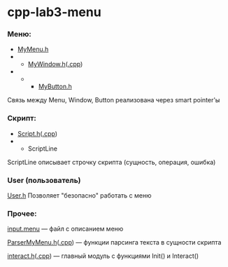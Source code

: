 # cpp-lab3-menu
### Меню:
 - [MyMenu.h](https://github.com/MekhailS/cpp-labs/blob/lab3-menu/MyMenu.h)
 - - [MyWindow.h](https://github.com/MekhailS/cpp-labs/blob/lab3-menu/MyWindow.h)([.cpp](https://github.com/MekhailS/cpp-labs/tree/lab3-menu))
 -  - - [MyButton.h](https://github.com/MekhailS/cpp-labs/blob/lab3-menu/MyButton.h)

Связь между Menu, Window, Button реализована через smart pointer'ы

### Скрипт:
- [Script.h](https://github.com/MekhailS/cpp-labs/blob/lab3-menu/Script.h)([.cpp](https://github.com/MekhailS/cpp-labs/blob/lab3-menu/Script.cpp))
- - ScriptLine

ScriptLine описывает строчку скрипта (сущность, операция, ошибка)

### User (пользователь)
[User.h](https://github.com/MekhailS/cpp-labs/blob/lab3-menu/User.h)
Позволяет "безопасно" работать с меню



### Прочее:
[input.menu](https://github.com/MekhailS/cpp-labs/blob/lab3-menu/input.menu) — файл с описанием меню

[ParserMyMenu.h](https://github.com/MekhailS/cpp-labs/blob/lab3-menu/ParserMyMenu.h)([.cpp](https://github.com/MekhailS/cpp-labs/blob/lab3-menu/ParserMyMenu.cpp)) — функции парсинга текста в сущности скрипта

[interact.h](https://github.com/MekhailS/cpp-labs/blob/lab3-menu/interact.h)([.cpp](https://github.com/MekhailS/cpp-labs/blob/lab3-menu/interact.cpp)) —  главный модуль с функциями Init() и Interact()
